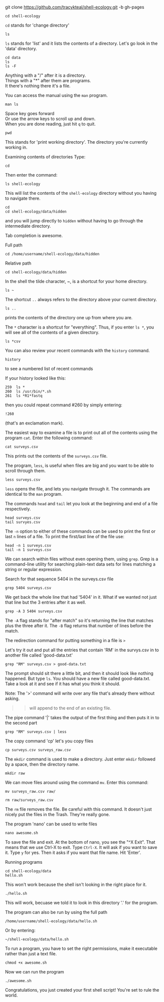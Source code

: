 git clone https://github.com/tracykteal/shell-ecology.git -b gh-pages

    cd shell-ecology

`cd` stands for 'change directory'

    ls

`ls` stands for 'list' and it lists the contents of a directory.
Let's go look in the 'data' directory.

    cd data
    ls
    ls -F

Anything with a "/" after it is a directory.  
Things with a "*" after them are programs.  
It there's nothing there it's a file.

You can access the manual using the `man` program.

    man ls

Space key goes forward  
Or use the arrow keys to scroll up and down.  
When you are done reading, just hit `q` to quit.

    pwd

This stands for 'print working directory'. The directory you're currently
working in.

Examining contents of directories
Type:

    cd

Then enter the command:

    ls shell-ecology

This will list the contents of the `shell-ecology` directory without
you having to navigate there.

    cd
    cd shell-ecology/data/hidden

and you will jump directly to `hidden` without having to go through
the intermediate directory.

Tab completion is awesome.

Full path

    cd /home/username/shell-ecology/data/hidden

Relative path

    cd shell-ecology/data/hidden

In the shell the tilde character, ~, is a shortcut
for your home directory.

    ls ~

The shortcut `..` always refers to the directory
above your current directory.

    ls ..

prints the contents of the directory one up from
where you are.

The `*` character is a shortcut for "everything". Thus, if
you enter `ls *`, you will see all of the contents of a given
directory.

    ls *csv

You can also review your recent commands with the `history` command.  

    history

to see a numbered list of recent commands

If your history looked like this:

    259  ls *
    260  ls /usr/bin/*.sh
    261  ls *R1*fastq

then you could repeat command #260 by simply entering:

    !260

(that's an exclamation mark).

The easiest way to examine a file is to print out all of the
contents using the program `cat`. Enter the following command:

    cat surveys.csv

This prints out the contents of the `surveys.csv` file.

The program, `less`, is useful when files are big and
you want to be able to scroll through them.

    less surveys.csv

`less` opens the file, and lets you navigate through it. The commands
are identical to the `man` program.

The commands `head` and `tail` let you look at
the beginning and end of a file respectively.

    head surveys.csv
    tail survyes.csv

The `-n` option to either of these commands can be used to print the
first or last `n` lines of a file. To print the first/last line of the
file use:

    head -n 1 surveys.csv
    tail -n 1 surveys.csv

We can search within files without even opening them,
using `grep`. Grep is a command-line utility for searching
plain-text data sets for lines matching a string or
regular expression.

Search for that sequence 5404 in the surveys.csv file

    grep 5404 surveys.csv

We get back the whole line that had '5404' in it. What if we wanted not
just that line but the 3 entries after it as well.

    grep -A 3 5404 surveys.csv

The `-A` flag stands for "after match" so it's returning the line that
matches plus the three after it. The `-B` flag returns that number of lines
before the match.

The redirection command for putting something in a file is `>`

Let's try it out and put all the entries that contain 'RM'
in the survys.csv in to another file called 'good-data.txt'

    grep "RM" surveys.csv > good-data.txt

The prompt should sit there a little bit, and then it should look like nothing
happened. But type `ls`. You should have a new file called good-data.txt. Take
a look at it and see if it has what you think it should.

Note: The '>' command will write over any file that's already there without asking.  
>> will append to the end of an existing file.

The pipe command '|' takes the output of the first
thing and then puts it in to the second part

    grep "RM" surveys.csv | less

The copy command 'cp' let's you copy files

    cp surveys.csv surveys_raw.csv

The `mkdir` command is used to make a directory. Just enter `mkdir`
followed by a space, then the directory name.

    mkdir raw

We can move files around using the command `mv`. Enter this command:

    mv surveys_raw.csv raw/

    rm raw/surveys_raw.csv

The `rm` file removes the file. Be careful with this command. It doesn't
just nicely put the files in the Trash. They're really gone.

The program 'nano' can be used to write files

    nano awesome.sh

To save the file and exit. At the bottom of nano, you see the "^X Exit". That
means that we use Ctrl-X to exit. Type `Ctrl-X`. It will ask if you want to save it. Type `y` for yes.
Then it asks if you want that file name. Hit 'Enter'.

Running programs

    cd shell-ecology/data
    hello.sh

This won't work because the shell isn't looking
in the right place for it.

    ./hello.sh

This will work, becuase we told it to look in this
directory '.' for the program.

The program can also be run by using the full path

    /home/username/shell-ecology/data/hello.sh

Or by entering:

    ~/shell-ecology/data/hello.sh

To run a program, you have to set the right permissions, make it
executable rather than just a text file.

    chmod +x awesome.sh

Now we can run the program

    ./awesome.sh

Congratulations, you just created your first shell script! You're set to rule the world.

